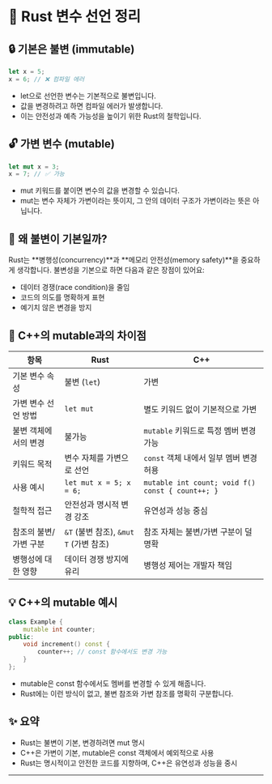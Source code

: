 # 🦀 Rust 변수 선언 정리
## 🔒 기본은 불변 (immutable)
```rust
let x = 5;
x = 6; // ❌ 컴파일 에러
```

- let으로 선언한 변수는 기본적으로 불변입니다.
- 값을 변경하려고 하면 컴파일 에러가 발생합니다.
- 이는 안전성과 예측 가능성을 높이기 위한 Rust의 철학입니다.
## 🔓 가변 변수 (mutable)
```rust
let mut x = 3;
x = 7; // ✅ 가능
```

- mut 키워드를 붙이면 변수의 값을 변경할 수 있습니다.
- mut는 변수 자체가 가변이라는 뜻이지, 그 안의 데이터 구조가 가변이라는 뜻은 아닙니다.

## 🧠 왜 불변이 기본일까?
Rust는 **병행성(concurrency)**과 **메모리 안전성(memory safety)**을 중요하게 생각합니다.
불변성을 기본으로 하면 다음과 같은 장점이 있어요:
- 데이터 경쟁(race condition)을 줄임
- 코드의 의도를 명확하게 표현
- 예기치 않은 변경을 방지

## 🧾 C++의 mutable과의 차이점
| 항목                     | Rust                                      | C++                                         |
|--------------------------|-------------------------------------------|---------------------------------------------|
| 기본 변수 속성           | 불변 (`let`)                              | 가변                                        |
| 가변 변수 선언 방법      | `let mut`                                 | 별도 키워드 없이 기본적으로 가변            |
| 불변 객체에서의 변경     | 불가능                                    | `mutable` 키워드로 특정 멤버 변경 가능      |
| 키워드 목적              | 변수 자체를 가변으로 선언                 | `const` 객체 내에서 일부 멤버 변경 허용     |
| 사용 예시                | `let mut x = 5; x = 6;`                   | `mutable int count; void f() const { count++; }` |
| 철학적 접근              | 안전성과 명시적 변경 강조                 | 유연성과 성능 중심                          |
| 참조의 불변/가변 구분    | `&T` (불변 참조), `&mut T` (가변 참조)    | 참조 자체는 불변/가변 구분이 덜 명확         |
| 병행성에 대한 영향       | 데이터 경쟁 방지에 유리                   | 병행성 제어는 개발자 책임                   |

## 💡 C++의 mutable 예시
```cpp
class Example {
    mutable int counter;
public:
    void increment() const {
        counter++; // const 함수에서도 변경 가능
    }
};
```

- mutable은 const 함수에서도 멤버를 변경할 수 있게 해줍니다.
- Rust에는 이런 방식이 없고, 불변 참조와 가변 참조를 명확히 구분합니다.

## ✨ 요약
- Rust는 불변이 기본, 변경하려면 mut 명시
- C++은 가변이 기본, mutable은 const 객체에서 예외적으로 사용
- Rust는 명시적이고 안전한 코드를 지향하며, C++은 유연성과 성능을 중시

---

